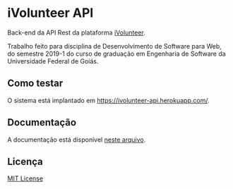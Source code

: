 # iVolunteer API
Back-end da API Rest da plataforma [iVolunteer](https://github.com/team-crossover/ivolunteer-web).

Trabalho feito para disciplina de Desenvolvimento de Software para Web, do semestre 2019-1 do curso de graduação em Engenharia de Software da Universidade Federal de Goiás.

## Como testar
O sistema está implantado em https://ivolunteer-api.herokuapp.com/.

## Documentação
A documentação está disponível [neste arquivo](documentacao.txt).

## Licença
[MIT License](LICENSE)
